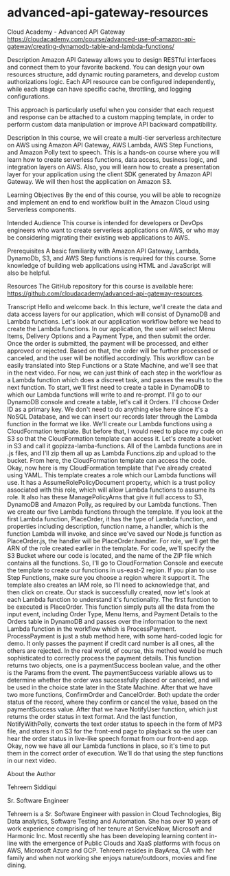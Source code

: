 # advanced-api-gateway-resources
Cloud Academy - Advanced API Gateway
https://cloudacademy.com/course/advanced-use-of-amazon-api-gateway/creating-dynamodb-table-and-lambda-functions/

Description
Amazon API Gateway allows you to design RESTful interfaces and connect them to your favorite backend. You can design your own resources structure, add dynamic routing parameters, and develop custom authorizations logic. Each API resource can be configured independently, while each stage can have specific cache, throttling, and logging configurations.

This approach is particularly useful when you consider that each request and response can be attached to a custom mapping template, in order to perform custom data manipulation or improve API backward compatibility.

Description
In this course, we will create a multi-tier serverless architecture on AWS using Amazon API Gateway, AWS Lambda, AWS Step Functions, and Amazon Polly text to speech. This is a hands-on course where you will learn how to create serverless functions, data access, business logic, and integration layers on AWS. Also, you will learn how to create a presentation layer for your application using the client SDK generated by Amazon API Gateway. We will then host the application on Amazon S3.

Learning Objectives
By the end of this course, you will be able to recognize and implement an end to end workflow built in the Amazon Cloud using Serverless components.

Intended Audience
This course is intended for developers or DevOps engineers who want to create serverless applications on AWS, or who may be considering migrating their existing web applications to AWS.

Prerequisites
A basic familiarity with Amazon API Gateway, Lambda, DynamoDb, S3, and AWS Step functions is required for this course. Some knowledge of building web applications using HTML and JavaScript will also be helpful.

Resources
The GitHub repository for this course is available here: https://github.com/cloudacademy/advanced-api-gateway-resources.

Transcript
Hello and welcome back. In this lecture, we'll create the data and data access layers for our application, which will consist of DynamoDB and Lambda functions. Let's look at our application workflow before we head to create the Lambda functions. In our application, the user will select Menu Items, Delivery Options and a Payment Type, and then submit the order. Once the order is submitted, the payment will be processed, and either approved or rejected. Based on that, the order will be further processed or canceled, and the user will be notified accordingly. This workflow can be easily translated into Step Functions or a State Machine, and we'll see that in the next video. For now, we can just think of each step in the workflow as a Lambda function which does a discreet task, and passes the results to the next function. To start, we'll first need to create a table in DynamoDB to which our Lambda functions will write to and re-prompt. I'll go to our DynamoDB console and create a table, let's call it Orders. I'll choose Order ID as a primary key. We don't need to do anything else here since it's a NoSQL Database, and we can insert our records later through the Lambda function in the format we like. We'll create our Lambda functions using a CloudFormation template. But before that, I would need to place my code on S3 so that the CloudFormation template can access it. Let's create a bucket in S3 and call it gopizza-lamba-functions. All of the Lambda functions are in .js files, and I'll zip them all up as Lambda Functions.zip and upload to the bucket. From here, the CloudFormation template can access the code. Okay, now here is my CloudFormation template that I've already created using YAML. This template creates a role which our Lambda functions will use. It has a AssumeRolePolicyDocument property, which is a trust policy associated with this role, which will allow Lambda functions to assume its role. It also has these ManagePolicyArns that give it full access to S3, DynamoDB and Amazon Polly, as required by our Lambda functions. Then we create our five Lambda functions through the template. If you look at the first Lambda function, PlaceOrder, it has the type of Lambda function, and properties including description, function name, a handler, which is the function Lambda will invoke, and since we've saved our Node.js function as PlaceOrder.js, the handler will be PlaceOrder.handler. For role, we'll get the ARN of the role created earlier in the template. For code, we'll specify the S3 Bucket where our code is located, and the name of the ZIP file which contains all the functions. So, I'll go to CloudFormation Console and execute the template to create our functions in us-east-2 region. If you plan to use Step Functions, make sure you choose a region where it support it. The template also creates an IAM role, so I'll need to acknowledge that, and then click on create. Our stack is successfully created, now let's look at each Lambda function to understand it's functionality. The first function to be executed is PlaceOrder. This function simply puts all the data from the input event, including Order Type, Menu Items, and Payment Details to the Orders table in DynamoDB and passes over the information to the next Lambda function in the workflow which is ProcessPayment. ProcessPayment is just a stub method here, with some hard-coded logic for demo. It only passes the payment if credit card number is all ones, all the others are rejected. In the real world, of course, this method would be much sophisticated to correctly process the payment details. This function returns two objects, one is a paymentSuccess boolean value, and the other is the Params from the event. The paymentSuccess variable allows us to determine whether the order was successfully placed or canceled, and will be used in the choice state later in the State Machine. After that we have two more functions, ConfirmOrder and CancelOrder. Both update the order status of the record, where they confirm or cancel the value, based on the paymentSuccess value. After that we have NotifyUser function, which just returns the order status in text format. And the last function, NotifyWithPolly, converts the text order status to speech in the form of MP3 file, and stores it on S3 for the front-end page to playback so the user can hear the order status in live-like speech format from our front-end app. Okay, now we have all our Lambda functions in place, so it's time to put them in the correct order of execution. We'll do that using the step functions in our next video.

About the Author

Tehreem Siddiqui

Sr. Software Engineer

Tehreem is a Sr. Software Engineer with passion in Cloud Technologies, Big Data analytics, Software Testing and Automation. She has over 10 years of work experience comprising of her tenure at ServiceNow, Microsoft and Harmonic Inc. Most recently she has been developing learning content in-line with the emergence of Public Clouds and XaaS platforms with focus on AWS, Microsoft Azure and GCP. Tehreem resides in BayArea, CA with her family and when not working she enjoys nature/outdoors, movies and fine dining.
